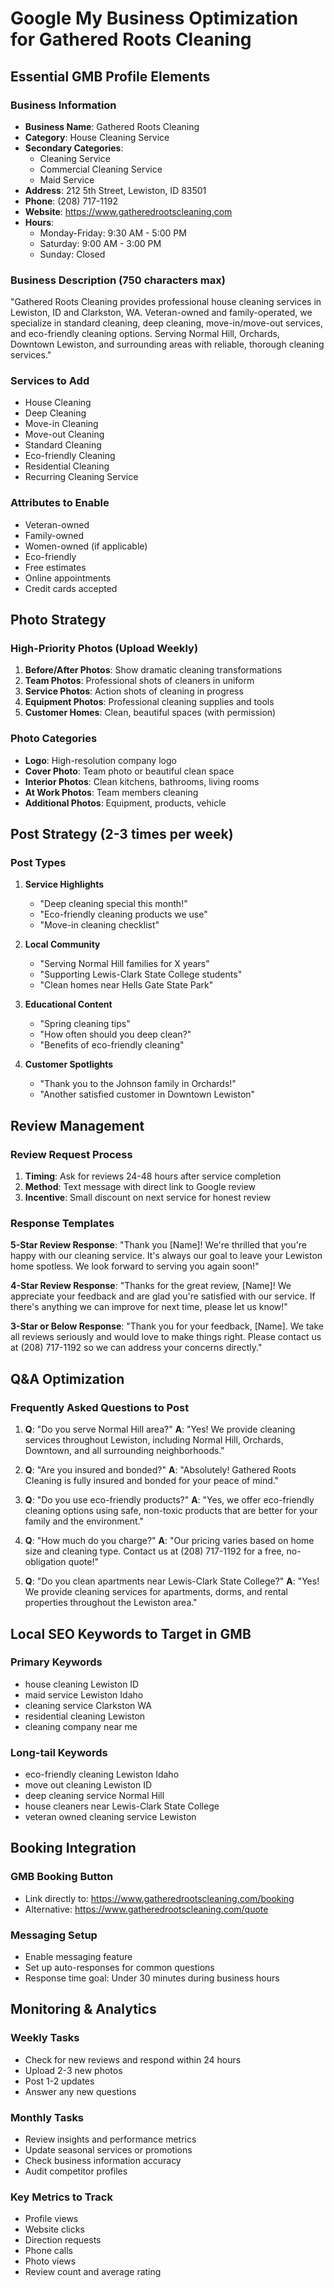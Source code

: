 # Google My Business Optimization for Gathered Roots Cleaning

## Essential GMB Profile Elements

### Business Information

- **Business Name**: Gathered Roots Cleaning
- **Category**: House Cleaning Service
- **Secondary Categories**:
  - Cleaning Service
  - Commercial Cleaning Service
  - Maid Service
- **Address**: 212 5th Street, Lewiston, ID 83501
- **Phone**: (208) 717-1192
- **Website**: https://www.gatheredrootscleaning.com
- **Hours**:
  - Monday-Friday: 9:30 AM - 5:00 PM
  - Saturday: 9:00 AM - 3:00 PM
  - Sunday: Closed

### Business Description (750 characters max)

"Gathered Roots Cleaning provides professional house cleaning services in Lewiston, ID and Clarkston, WA. Veteran-owned and family-operated, we specialize in standard cleaning, deep cleaning, move-in/move-out services, and eco-friendly cleaning options. Serving Normal Hill, Orchards, Downtown Lewiston, and surrounding areas with reliable, thorough cleaning services."

### Services to Add

- House Cleaning
- Deep Cleaning
- Move-in Cleaning
- Move-out Cleaning
- Standard Cleaning
- Eco-friendly Cleaning
- Residential Cleaning
- Recurring Cleaning Service

### Attributes to Enable

- Veteran-owned
- Family-owned
- Women-owned (if applicable)
- Eco-friendly
- Free estimates
- Online appointments
- Credit cards accepted

## Photo Strategy

### High-Priority Photos (Upload Weekly)

1. **Before/After Photos**: Show dramatic cleaning transformations
2. **Team Photos**: Professional shots of cleaners in uniform
3. **Service Photos**: Action shots of cleaning in progress
4. **Equipment Photos**: Professional cleaning supplies and tools
5. **Customer Homes**: Clean, beautiful spaces (with permission)

### Photo Categories

- **Logo**: High-resolution company logo
- **Cover Photo**: Team photo or beautiful clean space
- **Interior Photos**: Clean kitchens, bathrooms, living rooms
- **At Work Photos**: Team members cleaning
- **Additional Photos**: Equipment, products, vehicle

## Post Strategy (2-3 times per week)

### Post Types

1. **Service Highlights**

   - "Deep cleaning special this month!"
   - "Eco-friendly cleaning products we use"
   - "Move-in cleaning checklist"

2. **Local Community**

   - "Serving Normal Hill families for X years"
   - "Supporting Lewis-Clark State College students"
   - "Clean homes near Hells Gate State Park"

3. **Educational Content**

   - "Spring cleaning tips"
   - "How often should you deep clean?"
   - "Benefits of eco-friendly cleaning"

4. **Customer Spotlights**
   - "Thank you to the Johnson family in Orchards!"
   - "Another satisfied customer in Downtown Lewiston"

## Review Management

### Review Request Process

1. **Timing**: Ask for reviews 24-48 hours after service completion
2. **Method**: Text message with direct link to Google review
3. **Incentive**: Small discount on next service for honest review

### Response Templates

**5-Star Review Response**:
"Thank you [Name]! We're thrilled that you're happy with our cleaning service. It's always our goal to leave your Lewiston home spotless. We look forward to serving you again soon!"

**4-Star Review Response**:
"Thanks for the great review, [Name]! We appreciate your feedback and are glad you're satisfied with our service. If there's anything we can improve for next time, please let us know!"

**3-Star or Below Response**:
"Thank you for your feedback, [Name]. We take all reviews seriously and would love to make things right. Please contact us at (208) 717-1192 so we can address your concerns directly."

## Q&A Optimization

### Frequently Asked Questions to Post

1. **Q**: "Do you serve Normal Hill area?"
   **A**: "Yes! We provide cleaning services throughout Lewiston, including Normal Hill, Orchards, Downtown, and all surrounding neighborhoods."

2. **Q**: "Are you insured and bonded?"
   **A**: "Absolutely! Gathered Roots Cleaning is fully insured and bonded for your peace of mind."

3. **Q**: "Do you use eco-friendly products?"
   **A**: "Yes, we offer eco-friendly cleaning options using safe, non-toxic products that are better for your family and the environment."

4. **Q**: "How much do you charge?"
   **A**: "Our pricing varies based on home size and cleaning type. Contact us at (208) 717-1192 for a free, no-obligation quote!"

5. **Q**: "Do you clean apartments near Lewis-Clark State College?"
   **A**: "Yes! We provide cleaning services for apartments, dorms, and rental properties throughout the Lewiston area."

## Local SEO Keywords to Target in GMB

### Primary Keywords

- house cleaning Lewiston ID
- maid service Lewiston Idaho
- cleaning service Clarkston WA
- residential cleaning Lewiston
- cleaning company near me

### Long-tail Keywords

- eco-friendly cleaning Lewiston Idaho
- move out cleaning Lewiston ID
- deep cleaning service Normal Hill
- house cleaners near Lewis-Clark State College
- veteran owned cleaning service Lewiston

## Booking Integration

### GMB Booking Button

- Link directly to: https://www.gatheredrootscleaning.com/booking
- Alternative: https://www.gatheredrootscleaning.com/quote

### Messaging Setup

- Enable messaging feature
- Set up auto-responses for common questions
- Response time goal: Under 30 minutes during business hours

## Monitoring & Analytics

### Weekly Tasks

- Check for new reviews and respond within 24 hours
- Upload 2-3 new photos
- Post 1-2 updates
- Answer any new questions

### Monthly Tasks

- Review insights and performance metrics
- Update seasonal services or promotions
- Check business information accuracy
- Audit competitor profiles

### Key Metrics to Track

- Profile views
- Website clicks
- Direction requests
- Phone calls
- Photo views
- Review count and average rating
